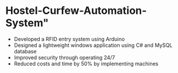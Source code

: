 # Hostel-Curfew-Automation-System" 

- Developed a RFID entry system using Arduino
- Designed a lightweight windows application using C# and MySQL database
- Improved security through operating 24/7
- Reduced costs and time by 50% by implementing machines
